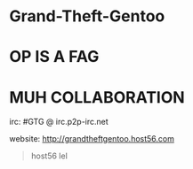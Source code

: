 Grand-Theft-Gentoo
==================

OP IS A FAG
===========


MUH COLLABORATION
=================

irc:
#GTG @ irc.p2p-irc.net

website:
http://grandtheftgentoo.host56.com

>host56
>lel
